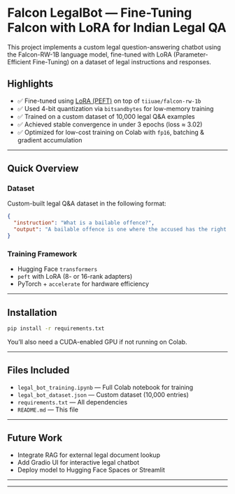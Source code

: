 # Falcon LegalBot — Fine-Tuning Falcon with LoRA for Indian Legal QA

This project implements a custom legal question-answering chatbot using the Falcon-RW-1B language model, fine-tuned with LoRA (Parameter-Efficient Fine-Tuning) on a dataset of legal instructions and responses.

## Highlights

- ✅ Fine-tuned using [LoRA (PEFT)](https://huggingface.co/docs/peft) on top of `tiiuae/falcon-rw-1b`
- ✅ Used 4-bit quantization via `bitsandbytes` for low-memory training
- ✅ Trained on a custom dataset of 10,000 legal Q&A examples
- ✅ Achieved stable convergence in under 3 epochs (loss ≈ 3.02)
- ✅ Optimized for low-cost training on Colab with `fp16`, batching & gradient accumulation

---

## Quick Overview

### Dataset
Custom-built legal Q&A dataset in the following format:
```json
{
  "instruction": "What is a bailable offence?",
  "output": "A bailable offence is one where the accused has the right to get bail. The police must release the person if they give a proper bail bond."
}
```

### Training Framework
- Hugging Face `transformers`
- `peft` with LoRA (8- or 16-rank adapters)
- PyTorch + `accelerate` for hardware efficiency

---

## Installation

```bash
pip install -r requirements.txt
```

You’ll also need a CUDA-enabled GPU if not running on Colab.

---

## Files Included

- `legal_bot_training.ipynb` — Full Colab notebook for training
- `legal_bot_dataset.json` — Custom dataset (10,000 entries)
- `requirements.txt` — All dependencies
- `README.md` — This file

---

## Future Work

- Integrate RAG for external legal document lookup
- Add Gradio UI for interactive legal chatbot
- Deploy model to Hugging Face Spaces or Streamlit

---
---
